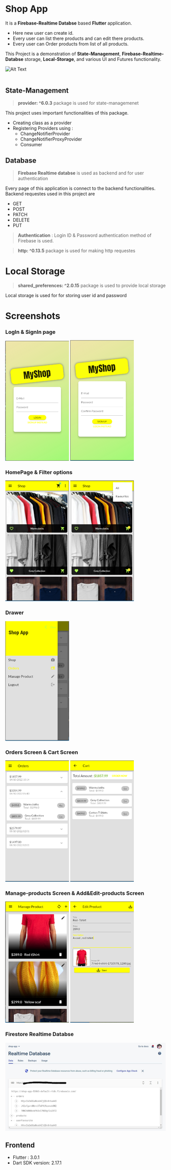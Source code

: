 
# Shop App
It is a **Firebase-Realtime Databse** based **Flutter** application.
- Here new user can create id.
- Every user can list there products and can edit there products.
- Every user can Order products from list of all products.

This Project is a demonstration of **State-Management**, **Firebase-Realtime-Databse** storage,
**Local-Storage**, and various UI and Futures functionality.

![Alt Text](https://github.com/Akshat-kush007/Web-D-BackUp/blob/main/Assets/gifs/shop.gif)<br><br>

## State-Management
> **provider: ^6.0.3** package is used for state-managemenet
 
 This project uses important functionalities of this package.<br>
 <ul>
   <li> Creating class as a provider</li>
   <li>Registering Providers using :
     <ul>
       <li>ChangeNotifierProvider</li>
       <li>ChangeNotifierProxyProvider</li>
       <li>Consumer</li>
     </ul>
   </li>
 </ul>
 
 ## Database
> **Firebase Realtime databse** is used as backend and for user authentication
 
 Every page of this application is connect to the backend functionalities.<br>
 Backend requestes used in this project are
 - GET
 - POST
 - PATCH
 - DELETE
 - PUT
 
> **Authentication** 
 : Login ID & Password authentication method of Firebase is used. <br>

> **http: ^0.13.5**
 package is used for making http requestes

# Local Storage
> **shared_preferences: ^2.0.15** package is used to provide local storage

Local storage is used for for storing user id and password

# Screenshots
### LogIn & SignIn page
<p float="left">
  <img src="https://raw.githubusercontent.com/Akshat-kush007/flutter-shop-app/main/assets/images/LoginPage.png" width="200" />
  <img src="https://raw.githubusercontent.com/Akshat-kush007/flutter-shop-app/main/assets/images/SignInPage.png" width="200" /> 
</p>

### HomePage & Filter options
<p float="left">
  <img src="https://raw.githubusercontent.com/Akshat-kush007/flutter-shop-app/main/assets/images/HomePage.png" width="200" />
  <img src="https://raw.githubusercontent.com/Akshat-kush007/flutter-shop-app/main/assets/images/FilterOptions.png" width="200" /> 
</p>

### Drawer
<img src="https://raw.githubusercontent.com/Akshat-kush007/flutter-shop-app/main/assets/images/Drawer.png" width="200" />

### Orders Screen & Cart Screen
<p float="left">
  <img src="https://raw.githubusercontent.com/Akshat-kush007/flutter-shop-app/main/assets/images/OrdersScreen.png" width="200" />
  <img src="https://raw.githubusercontent.com/Akshat-kush007/flutter-shop-app/main/assets/images/CartScreen.png" width="200" /> 
</p>

### Manage-products Screen & Add&Edit-products Screen
<p float="left">
  <img src="https://raw.githubusercontent.com/Akshat-kush007/flutter-shop-app/main/assets/images/Manage_product_screen.png" width="200" />
  <img src="https://raw.githubusercontent.com/Akshat-kush007/flutter-shop-app/main/assets/images/Add_EditProduct_screeen.png" width="200" /> 
</p>

### Firestore Realtime Databse
<img src="https://raw.githubusercontent.com/Akshat-kush007/flutter-shop-app/main/assets/images/realtimeDatabase.jpeg" width="600" /> 


## Frontend

- Flutter : 3.0.1
- Dart SDK version: 2.17.1






